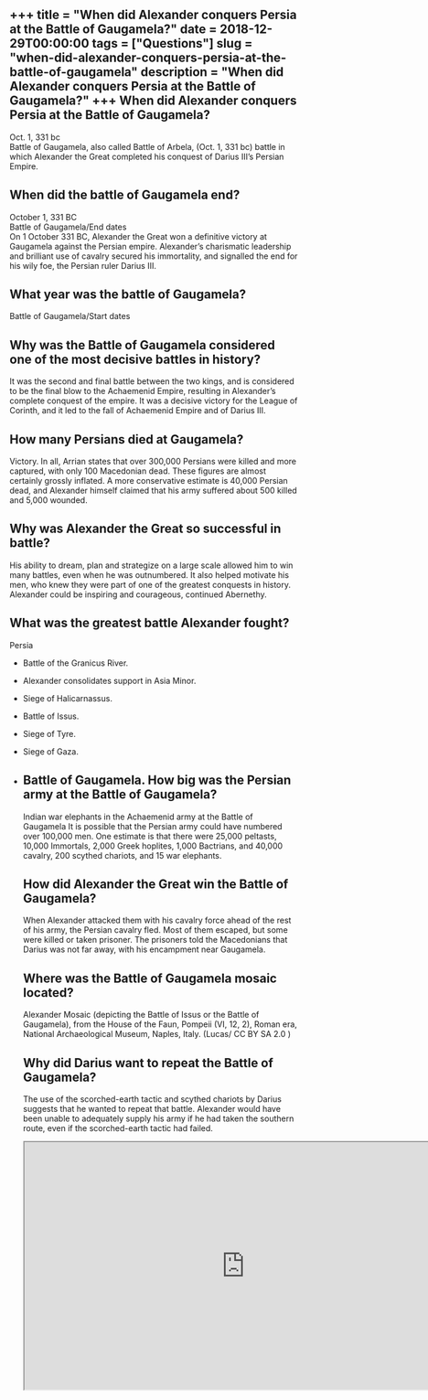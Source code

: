 +++
title = "When did Alexander conquers Persia at the Battle of Gaugamela?"
date = 2018-12-29T00:00:00
tags = ["Questions"]
slug = "when-did-alexander-conquers-persia-at-the-battle-of-gaugamela"
description = "When did Alexander conquers Persia at the Battle of Gaugamela?"
+++
When did Alexander conquers Persia at the Battle of Gaugamela?
--------------------------------------------------------------

Oct. 1, 331 bc  
Battle of Gaugamela, also called Battle of Arbela, (Oct. 1, 331 bc) battle in which Alexander the Great completed his conquest of Darius III’s Persian Empire.

When did the battle of Gaugamela end?
-------------------------------------

October 1, 331 BC  
Battle of Gaugamela/End dates  
On 1 October 331 BC, Alexander the Great won a definitive victory at Gaugamela against the Persian empire. Alexander’s charismatic leadership and brilliant use of cavalry secured his immortality, and signalled the end for his wily foe, the Persian ruler Darius III.

What year was the battle of Gaugamela?
--------------------------------------

Battle of Gaugamela/Start dates

Why was the Battle of Gaugamela considered one of the most decisive battles in history?
---------------------------------------------------------------------------------------

It was the second and final battle between the two kings, and is considered to be the final blow to the Achaemenid Empire, resulting in Alexander’s complete conquest of the empire. It was a decisive victory for the League of Corinth, and it led to the fall of Achaemenid Empire and of Darius III.

How many Persians died at Gaugamela?
------------------------------------

Victory. In all, Arrian states that over 300,000 Persians were killed and more captured, with only 100 Macedonian dead. These figures are almost certainly grossly inflated. A more conservative estimate is 40,000 Persian dead, and Alexander himself claimed that his army suffered about 500 killed and 5,000 wounded.

Why was Alexander the Great so successful in battle?
----------------------------------------------------

His ability to dream, plan and strategize on a large scale allowed him to win many battles, even when he was outnumbered. It also helped motivate his men, who knew they were part of one of the greatest conquests in history. Alexander could be inspiring and courageous, continued Abernethy.

What was the greatest battle Alexander fought?
----------------------------------------------

Persia

- Battle of the Granicus River.
- Alexander consolidates support in Asia Minor.
- Siege of Halicarnassus.
- Battle of Issus.
- Siege of Tyre.
- Siege of Gaza.
- Battle of Gaugamela. How big was the Persian army at the Battle of Gaugamela?
    --------------------------------------------------------
    
    Indian war elephants in the Achaemenid army at the Battle of Gaugamela It is possible that the Persian army could have numbered over 100,000 men. One estimate is that there were 25,000 peltasts, 10,000 Immortals, 2,000 Greek hoplites, 1,000 Bactrians, and 40,000 cavalry, 200 scythed chariots, and 15 war elephants.
    
    How did Alexander the Great win the Battle of Gaugamela?
    --------------------------------------------------------
    
    When Alexander attacked them with his cavalry force ahead of the rest of his army, the Persian cavalry fled. Most of them escaped, but some were killed or taken prisoner. The prisoners told the Macedonians that Darius was not far away, with his encampment near Gaugamela.
    
    Where was the Battle of Gaugamela mosaic located?
    -------------------------------------------------
    
    Alexander Mosaic (depicting the Battle of Issus or the Battle of Gaugamela), from the House of the Faun, Pompeii (VI, 12, 2), Roman era, National Archaeological Museum, Naples, Italy. (Lucas/ CC BY SA 2.0 )
    
    Why did Darius want to repeat the Battle of Gaugamela?
    ------------------------------------------------------
    
    The use of the scorched-earth tactic and scythed chariots by Darius suggests that he wanted to repeat that battle. Alexander would have been unable to adequately supply his army if he had taken the southern route, even if the scorched-earth tactic had failed.
    
    <iframe allow="accelerometer; autoplay; clipboard-write; encrypted-media; gyroscope; picture-in-picture" allowfullscreen="" class="__youtube_prefs__  epyt-is-override  no-lazyload" data-no-lazy="1" data-origheight="433" data-origwidth="770" data-skipgform_ajax_framebjll="" height="433" id="_ytid_11292" loading="lazy" src="https://www.youtube.com/embed/Z24gu3OVSnc?enablejsapi=1&autoplay=0&cc_load_policy=0&cc_lang_pref=&iv_load_policy=1&loop=0&modestbranding=0&rel=1&fs=1&playsinline=0&autohide=2&theme=dark&color=red&controls=1&" title="YouTube player" width="770"></iframe>